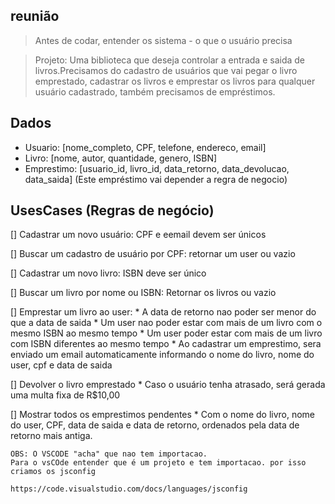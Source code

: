 ## reunião

> Antes de codar, entender os sistema - o que o usuário precisa

>Projeto: Uma biblioteca que deseja controlar a entrada e saida de livros.Precisamos do cadastro de usuários que vai pegar o livro emprestado, cadastrar os livros e emprestar os livros para qualquer usuário cadastrado, também precisamos de empréstimos.

## Dados

- Usuario: [nome_completo, CPF, telefone, endereco, email]
- Livro: [nome, autor, quantidade, genero, ISBN]
- Emprestimo: [usuario_id, livro_id, data_retorno, data_devolucao, data_saida]
(Este empréstimo vai depender a regra de negocio)

## UsesCases (Regras de negócio)
[] Cadastrar um novo usuário: CPF e eemail devem ser únicos

[] Buscar um cadastro de usuário por CPF: retornar um user ou vazio

[] Cadastrar um novo livro: ISBN deve ser único

[] Buscar um livro por nome ou ISBN: Retornar os livros ou vazio

[] Emprestar um livro ao user:
    * A data de retorno nao poder ser menor do que a data de saida
    * Um user nao poder estar com mais de um livro com o mesmo ISBN ao mesmo tempo
    * Um user poder estar com mais de um livro com ISBN diferentes ao mesmo tempo
    * Ao cadastrar um emprestimo, sera enviado um email automaticamente informando o nome do livro, nome do user, cpf e data de saida

[] Devolver o livro emprestado
    * Caso o usuário tenha atrasado, será gerada uma multa fixa de R$10,00

[] Mostrar todos os emprestimos pendentes 
    * Com o nome do livro, nome do user, CPF, data de saida e data de retorno, ordenados pela data de retorno mais antiga.

    OBS: O VSCODE "acha" que nao tem importacao.
    Para o vsCOde entender que é um projeto e tem importacao. por isso criamos os jsconfig

    https://code.visualstudio.com/docs/languages/jsconfig